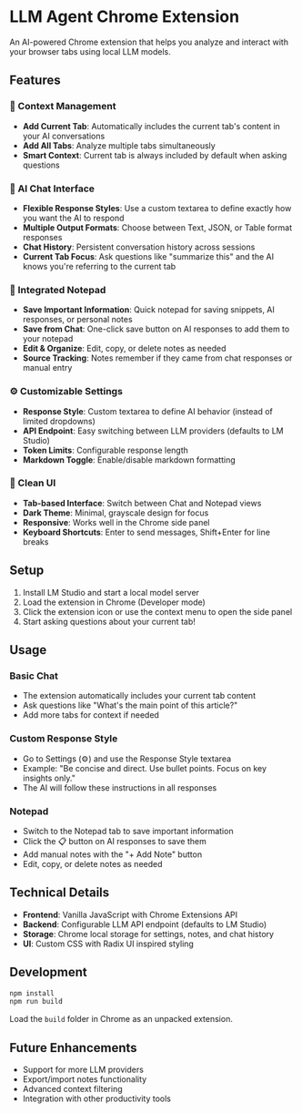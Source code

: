 # LLM Agent Chrome Extension

An AI-powered Chrome extension that helps you analyze and interact with your browser tabs using local LLM models.

## Features

### 🔗 Context Management
- **Add Current Tab**: Automatically includes the current tab's content in your AI conversations
- **Add All Tabs**: Analyze multiple tabs simultaneously
- **Smart Context**: Current tab is always included by default when asking questions

### 💬 AI Chat Interface
- **Flexible Response Styles**: Use a custom textarea to define exactly how you want the AI to respond
- **Multiple Output Formats**: Choose between Text, JSON, or Table format responses
- **Chat History**: Persistent conversation history across sessions
- **Current Tab Focus**: Ask questions like "summarize this" and the AI knows you're referring to the current tab

### 📝 Integrated Notepad
- **Save Important Information**: Quick notepad for saving snippets, AI responses, or personal notes
- **Save from Chat**: One-click save button on AI responses to add them to your notepad
- **Edit & Organize**: Edit, copy, or delete notes as needed
- **Source Tracking**: Notes remember if they came from chat responses or manual entry

### ⚙️ Customizable Settings
- **Response Style**: Custom textarea to define AI behavior (instead of limited dropdowns)
- **API Endpoint**: Easy switching between LLM providers (defaults to LM Studio)
- **Token Limits**: Configurable response length
- **Markdown Toggle**: Enable/disable markdown formatting

### 🎨 Clean UI
- **Tab-based Interface**: Switch between Chat and Notepad views
- **Dark Theme**: Minimal, grayscale design for focus
- **Responsive**: Works well in the Chrome side panel
- **Keyboard Shortcuts**: Enter to send messages, Shift+Enter for line breaks

## Setup

1. Install LM Studio and start a local model server
2. Load the extension in Chrome (Developer mode)
3. Click the extension icon or use the context menu to open the side panel
4. Start asking questions about your current tab!

## Usage

### Basic Chat
- The extension automatically includes your current tab content
- Ask questions like "What's the main point of this article?"
- Add more tabs for context if needed

### Custom Response Style
- Go to Settings (⚙️) and use the Response Style textarea
- Example: "Be concise and direct. Use bullet points. Focus on key insights only."
- The AI will follow these instructions in all responses

### Notepad
- Switch to the Notepad tab to save important information
- Click the 📋 button on AI responses to save them
- Add manual notes with the "+ Add Note" button
- Edit, copy, or delete notes as needed

## Technical Details

- **Frontend**: Vanilla JavaScript with Chrome Extensions API
- **Backend**: Configurable LLM API endpoint (defaults to LM Studio)
- **Storage**: Chrome local storage for settings, notes, and chat history
- **UI**: Custom CSS with Radix UI inspired styling

## Development

```bash
npm install
npm run build
```

Load the `build` folder in Chrome as an unpacked extension.

## Future Enhancements

- Support for more LLM providers
- Export/import notes functionality
- Advanced context filtering
- Integration with other productivity tools
